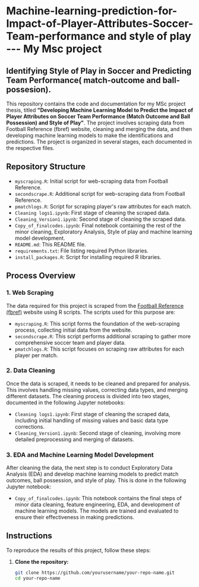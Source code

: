 # Machine-learning-prediction-for-Impact-of-Player-Attributes-Soccer-Team-performance and style of play  --- My  Msc project

## Identifying Style of Play in Soccer and Predicting Team Performance( match-outcome and ball-possesion). 

This repository contains the code and documentation for my MSc project thesis, titled **"Developing Machine Learning Model to Predict the Impact of Player Attributes on Soccer Team Performance (Match Outcome and Ball Possession) and Style of Play"**. The project involves scraping data from Football Reference (fbref) website, cleaning and merging the data, and then developing machine learning models to make the identifications and predictions. The project is organized in several stages, each documented in the respective files.

## Repository Structure

- `myscraping.R`: Initial script for web-scraping data from Football Reference.
- `secondscrape.R`: Additional script for web-scraping data from Football Reference.
- `pmatchlogs.R`: Script for scraping player's raw attributes for each match.
- `Cleaning logs1.ipynb`: First stage of cleaning the scraped data.
- `Cleaning_Version1.ipynb`: Second stage of cleaning the scraped data.
- `Copy_of_finalcodes.ipynb`: Final notebook containing the rest of the minor cleaning, Exploratory Analysis, Style of play  and machine learning model development.
- `README.md`: This README file.
- `requirements.txt`: File listing required Python libraries.
- `install_packages.R`: Script for installing required R libraries.

## Process Overview

### 1. Web Scraping

The data required for this project is scraped from the [Football Reference (fbref)](https://fbref.com/en/) website using R scripts. The scripts used for this purpose are:

- `myscraping.R`: This script forms the foundation of the web-scraping process, collecting initial data from the website.
- `secondscrape.R`: This script performs additional scraping to gather more comprehensive soccer team and player data.
- `pmatchlogs.R`: This script focuses on scraping raw attributes for each player per match.

### 2. Data Cleaning

Once the data is scraped, it needs to be cleaned and prepared for analysis. This involves handling missing values, correcting data types, and merging different datasets. The cleaning process is divided into two stages, documented in the following Jupyter notebooks:

- `Cleaning logs1.ipynb`: First stage of cleaning the scraped data, including initial handling of missing values and basic data type corrections.
- `Cleaning_Version1.ipynb`: Second stage of cleaning, involving more detailed preprocessing and merging of datasets.

### 3. EDA and Machine Learning Model Development

After cleaning the data, the next step is to conduct Exploratory Data Analysis (EDA) and develop machine learning models to predict match outcomes, ball possession, and style of play. This is done in the following Jupyter notebook:

- `Copy_of_finalcodes.ipynb`: This notebook contains the final steps of minor data cleaning, feature engineering, EDA, and development of machine learning models. The models are trained and evaluated to ensure their effectiveness in making predictions.

## Instructions

To reproduce the results of this project, follow these steps:

1. **Clone the repository:**

   ```sh
   git clone https://github.com/yourusername/your-repo-name.git
   cd your-repo-name
